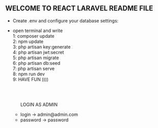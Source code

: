 <h2>WELCOME TO REACT LARAVEL README FILE</h2>

<ul>
    <li>
        <p>
           Create .env and configure your database settings:
        </p>
    </li>
    <li>
        <p>
           open terminal and write</br>
           1: composer update<br/>
           2: npm update<br/> 
           3: php artisan key:generate</br>
           4: php artisan jwt:secret</br>
           5: php artisan migrate<br/>
           6: php artisan db:seed</br>
           7: php artisan serve<br/>
           8: npm run dev<br/>
           9: HAVE FUN ))))<br/>
        </p>
    </li>
        <p> 
            <ul></br></br>
                <p>LOGIN AS ADMIN</p>
                <li>login -> admin@admin.com</li>
                <li>password -> password</li>
            </ul>
        </p>
     
</ul>